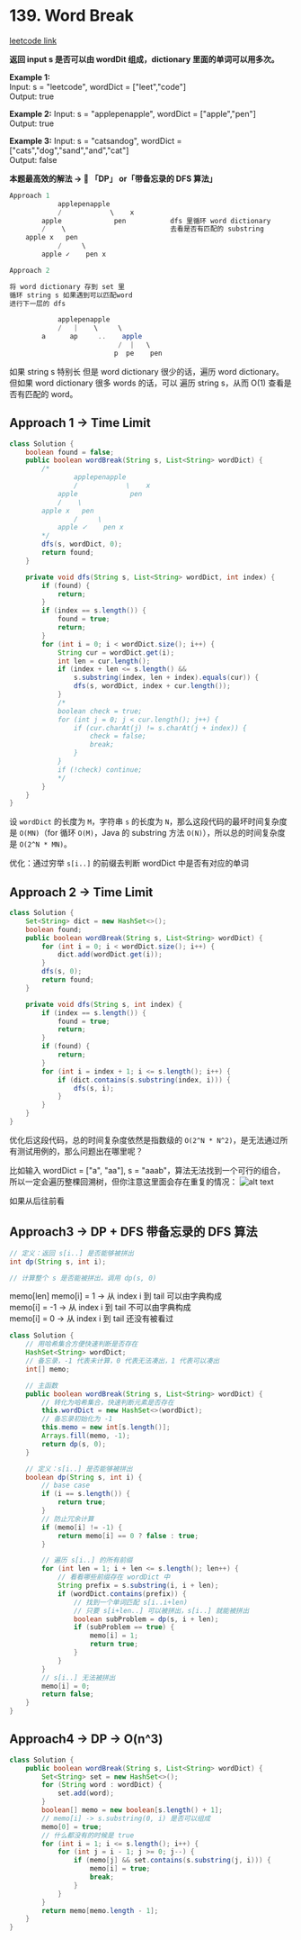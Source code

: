 # 139. Word Break

[leetcode link](https://leetcode.com/problems/word-break/description/)      

**返回 input s 是否可以由 wordDit 组成，dictionary 里面的单词可以用多次。**

**Example 1:**   
Input: s = "leetcode", 
wordDict = ["leet","code"]               
Output: true        

**Example 2:**
Input: s = "applepenapple",     wordDict = ["apple","pen"]      
Output: true        

**Example 3:**
Input: s = "catsandog",         wordDict = ["cats","dog","sand","and","cat"]        
Output: false       

**本题最高效的解法 -> 🔴 「DP」 or「带备忘录的 DFS 算法」**

```java
Approach 1
            applepenapple
            /            \    x
        apple             pen           dfs 里循环 word dictionary 
        /    \                          去看是否有匹配的 substring
    apple x   pen
            /     \
        apple ✓    pen x  

Approach 2 

将 word dictionary 存到 set 里
循环 string s 如果遇到可以匹配word
进行下一层的 dfs

            applepenapple
            /   |    \     \
        a      ap     ..    apple        
                           /  |   \
                          p  pe    pen
```

如果 string s 特别长 但是 word dictionary 很少的话，遍历 word dictionary。      
但如果 word dictionary 很多 words 的话，可以 遍历 string s，从而 O(1) 查看是否有匹配的 word。


## Approach 1 -> Time Limit
```java
class Solution {
    boolean found = false;
    public boolean wordBreak(String s, List<String> wordDict) {
        /*
                applepenapple
                /            \    x
            apple             pen
            /    \
        apple x   pen
                /     \
            apple ✓    pen x  
        */
        dfs(s, wordDict, 0);
        return found;
    }

    private void dfs(String s, List<String> wordDict, int index) {
        if (found) {
            return;
        }
        if (index == s.length()) {
            found = true;
            return;
        }
        for (int i = 0; i < wordDict.size(); i++) {
            String cur = wordDict.get(i);
            int len = cur.length();
            if (index + len <= s.length() && 
                s.substring(index, len + index).equals(cur)) {
                dfs(s, wordDict, index + cur.length());
            }
            /* 
            boolean check = true;
            for (int j = 0; j < cur.length(); j++) {
                if (cur.charAt(j) != s.charAt(j + index)) {
                    check = false;
                    break;
                }
            }
            if (!check) continue;
            */
        }
    }
}
```

设 `wordDict` 的长度为 `M`，字符串 `s` 的长度为 `N`，那么这段代码的最坏时间复杂度是 `O(MN)`（for 循环 `O(M)`，Java 的 substring 方法 `O(N)`），所以总的时间复杂度是 `O(2^N * MN)`。     

优化：通过穷举 `s[i..]` 的前缀去判断 wordDict 中是否有对应的单词

## Approach 2 -> Time Limit
```java
class Solution {
    Set<String> dict = new HashSet<>();
    boolean found;
    public boolean wordBreak(String s, List<String> wordDict) {
        for (int i = 0; i < wordDict.size(); i++) {
            dict.add(wordDict.get(i));
        }
        dfs(s, 0);
        return found;
    }

    private void dfs(String s, int index) {
        if (index == s.length()) {
            found = true;
            return;
        }
        if (found) {
            return;
        }
        for (int i = index + 1; i <= s.length(); i++) {
            if (dict.contains(s.substring(index, i))) {
                dfs(s, i);
            }
        }
    }
}
```
优化后这段代码，总的时间复杂度依然是指数级的 `O(2^N * N^2)`，是无法通过所有测试用例的，那么问题出在哪里呢？

比如输入 wordDict = ["a", "aa"], s = "aaab"，算法无法找到一个可行的组合，所以一定会遍历整棵回溯树，但你注意这里面会存在重复的情况：
![alt text](../static/1.jpg)

如果从后往前看 

## Approach3 -> DP + DFS 带备忘录的 DFS 算法

```java
// 定义：返回 s[i..] 是否能够被拼出
int dp(String s, int i);

// 计算整个 s 是否能被拼出，调用 dp(s, 0)
```
memo[len]
memo[i] = 1 -> 从 index i 到 tail 可以由字典构成        
memo[i] = -1 -> 从 index i 到 tail 不可以由字典构成     
memo[i] = 0 -> 从 index i 到 tail 还没有被看过

```java
class Solution {
    // 用哈希集合方便快速判断是否存在
    HashSet<String> wordDict;
    // 备忘录，-1 代表未计算，0 代表无法凑出，1 代表可以凑出
    int[] memo;

    // 主函数
    public boolean wordBreak(String s, List<String> wordDict) {
        // 转化为哈希集合，快速判断元素是否存在
        this.wordDict = new HashSet<>(wordDict);
        // 备忘录初始化为 -1
        this.memo = new int[s.length()];
        Arrays.fill(memo, -1);
        return dp(s, 0);
    }

    // 定义：s[i..] 是否能够被拼出
    boolean dp(String s, int i) {
        // base case
        if (i == s.length()) {
            return true;
        }
        // 防止冗余计算
        if (memo[i] != -1) {
            return memo[i] == 0 ? false : true;
        }

        // 遍历 s[i..] 的所有前缀
        for (int len = 1; i + len <= s.length(); len++) {
            // 看看哪些前缀存在 wordDict 中
            String prefix = s.substring(i, i + len);
            if (wordDict.contains(prefix)) {
                // 找到一个单词匹配 s[i..i+len)
                // 只要 s[i+len..] 可以被拼出，s[i..] 就能被拼出
                boolean subProblem = dp(s, i + len);
                if (subProblem == true) {
                    memo[i] = 1;
                    return true;
                }
            }
        }
        // s[i..] 无法被拼出
        memo[i] = 0;
        return false;
    }
}
```

## Approach4 -> DP -> O(n^3)
```java
class Solution {
    public boolean wordBreak(String s, List<String> wordDict) {
        Set<String> set = new HashSet<>();
        for (String word : wordDict) {
            set.add(word);
        }
        boolean[] memo = new boolean[s.length() + 1];
        // memo[i] -> s.substring(0, i) 是否可以组成
        memo[0] = true;
        // 什么都没有的时候是 true
        for (int i = 1; i <= s.length(); i++) {
            for (int j = i - 1; j >= 0; j--) {
                if (memo[j] && set.contains(s.substring(j, i))) {
                    memo[i] = true;
                    break;
                }
            }
        }
        return memo[memo.length - 1]; 
    }
}
```